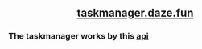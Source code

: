 ## <p align="center">[taskmanager.daze.fun](http://taskmanager.daze.fun)</p>
### The taskmanager works by this [api](http://taskmanager.daze.fun:1818/swagger)
